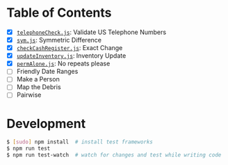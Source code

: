 # Table of Contents

* [x] [`telephoneCheck.js`](./src/telephoneCheck.js): Validate US Telephone Numbers
* [x] [`sym.js`](./src/sym.js): Symmetric Difference
* [x] [`checkCashRegister.js`](./src/checkCashRegister.js): Exact Change
* [x] [`updateInventory.js`](./src/updateInventory.js): Inventory Update
* [x] [`permAlone.js`](./src/permAlone.js): No repeats please
* [ ] Friendly Date Ranges
* [ ] Make a Person
* [ ] Map the Debris
* [ ] Pairwise

# Development

```sh
$ [sudo] npm install  # install test frameworks
$ npm run test
$ npm run test-watch  # watch for changes and test while writing code
```
